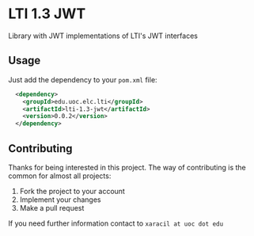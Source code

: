 # LTI 1.3 JWT

Library with JWT implementations of LTI's JWT interfaces

## Usage

Just add the dependency to your `pom.xml` file:

```xml
  <dependency>
    <groupId>edu.uoc.elc.lti</groupId>
    <artifactId>lti-1.3-jwt</artifactId>
    <version>0.0.2</version>
  </dependency>
```

## Contributing

Thanks for being interested in this project. The way of contributing is the common for almost all projects:

1. Fork the project to your account
2. Implement your changes
3. Make a pull request

If you need further information contact to `xaracil at uoc dot edu`

